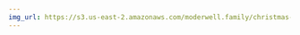 ```yaml
---
img_url: https://s3.us-east-2.amazonaws.com/moderwell.family/christmas-2018/moshe-bowlcut.jpg
---
```

